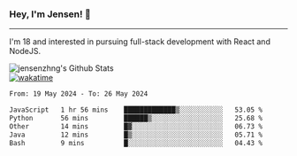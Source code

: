 ### Hey, I'm Jensen! 👋

---

I'm 18 and interested in pursuing full-stack development with React and NodeJS.

![jensenzhng's Github Stats](https://github-readme-stats.vercel.app/api?username=jensenzhng&theme=dark&show_icons=true&count_private=true)
<br />
[![wakatime](https://wakatime.com/badge/user/cbfc263d-3611-4e36-8278-8fad45fe3f62.svg)](https://wakatime.com/@cbfc263d-3611-4e36-8278-8fad45fe3f62)

<!--START_SECTION:waka-->

```txt
From: 19 May 2024 - To: 26 May 2024

JavaScript   1 hr 56 mins    █████████████▒░░░░░░░░░░░   53.05 %
Python       56 mins         ██████▒░░░░░░░░░░░░░░░░░░   25.68 %
Other        14 mins         █▓░░░░░░░░░░░░░░░░░░░░░░░   06.73 %
Java         12 mins         █▒░░░░░░░░░░░░░░░░░░░░░░░   05.71 %
Bash         9 mins          █░░░░░░░░░░░░░░░░░░░░░░░░   04.43 %
```

<!--END_SECTION:waka-->
